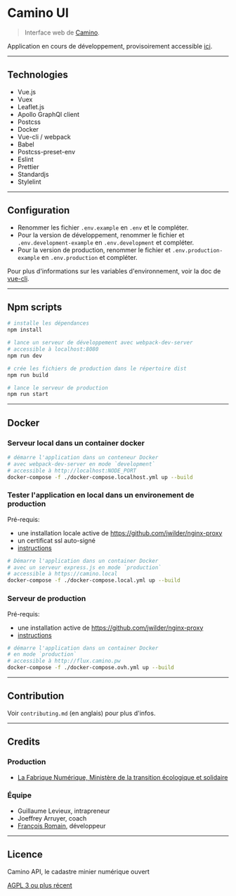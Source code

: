 # Camino UI

> Interface web de [Camino](https://camino.beta.gouv.fr).

Application en cours de développement, provisoirement accessible [ici](https://camino.beta.gouv.fr).

---

## Technologies

- Vue.js
- Vuex
- Leaflet.js
- Apollo GraphQl client
- Postcss
- Docker
- Vue-cli / webpack
- Babel
- Postcss-preset-env
- Eslint
- Prettier
- Standardjs
- Stylelint

---

## Configuration

- Renommer les fichier `.env.example` en `.env` et le compléter.
- Pour la version de développement, renommer le fichier et `.env.development-example` en `.env.development` et compléter.
- Pour la version de production, renommer le fichier et `.env.production-example` en `.env.production` et compléter.

Pour plus d'informations sur les variables d'environnement, voir la doc de [vue-cli](https://cli.vuejs.org/guide/mode-and-env.html#modes).

---

## Npm scripts

```bash
# installe les dépendances
npm install

# lance un serveur de développement avec webpack-dev-server
# accessible à localhost:8080
npm run dev

# crée les fichiers de production dans le répertoire dist
npm run build

# lance le serveur de production
npm run start
```

---

## Docker

### Serveur local dans un container docker

```bash
# démarre l'application dans un conteneur Docker
# avec webpack-dev-server en mode `development`
# accessible à http://localhost:NODE_PORT
docker-compose -f ./docker-compose.localhost.yml up --build
```

### Tester l'application en local dans un environement de production

Pré-requis:

- une installation locale active de https://github.com/jwilder/nginx-proxy
- un certificat ssl auto-signé
- [instructions](https://medium.com/@francoisromain/set-a-local-web-development-environment-with-custom-urls-and-https-3fbe91d2eaf0)

```bash
# Démarre l'application dans un container Docker
# avec un serveur express.js en mode `production`
# accessible à https://camino.local
docker-compose -f ./docker-compose.local.yml up --build
```

### Serveur de production

Pré-requis:

- une installation active de https://github.com/jwilder/nginx-proxy
- [instructions](https://medium.com/@francoisromain/host-multiple-websites-with-https-inside-docker-containers-on-a-single-server-18467484ab95)

```bash
# démarre l'application dans un container Docker
# en mode `production`
# accessible à http://flux.camino.pw
docker-compose -f ./docker-compose.ovh.yml up --build
```

---

## Contribution

Voir `contributing.md` (en anglais) pour plus d'infos.

---

## Credits

### Production

- [La Fabrique Numérique, Ministère de la transition écologique et solidaire](https://www.ecologique-solidaire.gouv.fr/inauguration-fabrique-numerique-lincubateur-des-ministeres-charges-lecologie-et-des-territoires)

### Équipe

- Guillaume Levieux, intrapreneur
- Joeffrey Arruyer, coach
- [François Romain](http://francoisromain.com), développeur

---

## Licence

Camino API, le cadastre minier numérique ouvert

[AGPL 3 ou plus récent](https://spdx.org/licenses/AGPL-3.0-or-later.html)
